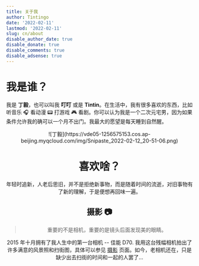 ```yaml
---
title: 关于我
author: Tintingo
date: '2022-02-11'
lastmod: '2022-02-11'
slug: cn/about
disable_author_date: true
disable_donate: true
disable_comments: true
disable_adsense: true
---
```


# 我是谁？

我是 **丁毅**，也可以叫我 **叮叮** 或是 **Tintin**。在生活中，我有很多喜欢的东西，比如听音乐 🎧 看动漫 📟 打游戏 🎮  看剧。你可以认为我是一个二次元宅男，因为如果条件允许我的确可以一个月不出门。我最大的愿望是每天睡到自然醒。

<picture>
    <div align=center>![丁毅](https://vde05-1256575153.cos.ap-beijing.myqcloud.com/img/Snipaste_2022-02-12_20-51-06.png)
</picture>

# 喜欢啥？

年轻时追新，人老后思旧，并不是拒绝新事物，而是随着时间的流逝，对旧事物有了新的理解，于是便想再回味一遍。

## 摄影 📷

> 重要的不是相机，重要的是镜头后面发现美的眼睛。

2015 年十月拥有了我人生中的第一台相机 -- 佳能 D70. 我用这台残幅相机拍出了许多满意的风景照和扫街图，具体可以参见 [摄影](/photography/) 页面。如今，老相机还在，只是缺少出去扫街的时间和一起的人罢了...
